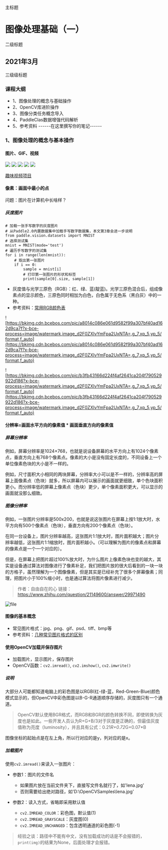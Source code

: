 
[^_^]:
  主标题
# 图像处理基础（一）

[^_^]:
  二级标题
## 2021年3月

[^_^]:
  三级级标题
### 课程大纲
- 1、图像处理的概念与基础操作
- 2、OpenCV库进阶操作
- 3、图像分类任务概念导入
- 4、PaddleClas数据增强代码解析
- 5、参考资料
------在这里撰写你的笔记------  
### 1、图像处理的概念与基本操作
#### 图片、GIF、视频

![](https://ai-studio-static-online.cdn.bcebos.com/e51b24965be04f87a6c4aefff4bcaaf4f629ba9e84514e1095a20f6c9d47b522)
![](https://ai-studio-static-online.cdn.bcebos.com/0cc0db1f324346f49cc32c10faf7e9f95a28f591163f4494b35e4d67d1130d6a)
![](https://ai-studio-static-online.cdn.bcebos.com/66d068fd30e449f4ba64fb30692d224b6af91d82b8c5475085a63e2e0001bf2b)
![](https://ai-studio-static-online.cdn.bcebos.com/dbad81fc63bb42a8bb54369c2a8ccc77c29adda20b1e4aac83a3758dd3086f2e)
![](https://ai-studio-static-online.cdn.bcebos.com/ea8435831b0f497a869bb52c741de13dd2fd10ed912944db9b3d1798af02b9e2)

[趣味视频项目](https://aistudio.baidu.com/aistudio/projectdetail/1176901?channelType=0&channel=0)

#### 像素：画面中最小的点
问题：图片在计算机中长啥样？
##### 灰度图片
```
# 加载一张手写数字的灰度图片
# 从Paddle2.0内置数据集中加载手写数字数据集，本文第3章会进一步说明
from paddle.vision.datasets import MNIST
# 选择测试集
mnist = MNIST(mode='test')
# 遍历手写数字的测试集
for i in range(len(mnist)):
    # 取出第一张图片
    if i == 0:
        sample = mnist[i]
        # 打印第一张图片的形状和标签
        print(sample[0].size, sample[1])
```
- 灰度值与光学三原色（RGB）：红、绿、蓝(靛蓝)。光学三原色混合后，组成像素点的显示颜色，三原色同时相加为白色，白色属于无色系（黑白灰）中的一种。
- 参考资料：[常用RGB颜色表](http://jsxzjh.bokee.com/3744988.html)

![https://bkimg.cdn.bcebos.com/pic/a8014c086e061d9582f99a307bf40ad162d9ca7f?x-bce-process=image/watermark,image_d2F0ZXIvYmFpa2UxNTA=,g_7,xp_5,yp_5/format,f_auto](https://bkimg.cdn.bcebos.com/pic/a8014c086e061d9582f99a307bf40ad162d9ca7f?x-bce-process=image/watermark,image_d2F0ZXIvYmFpa2UxNTA=,g_7,xp_5,yp_5/format,f_auto)

![https://bkimg.cdn.bcebos.com/pic/b3fb43166d224f4af2641ca204f790529922d186?x-bce-process=image/watermark,image_d2F0ZXIvYmFpa2UxNTA=,g_7,xp_5,yp_5/format,f_auto](https://bkimg.cdn.bcebos.com/pic/b3fb43166d224f4af2641ca204f790529922d186?x-bce-process=image/watermark,image_d2F0ZXIvYmFpa2UxNTA=,g_7,xp_5,yp_5/format,f_auto)

#### 分辨率=画面水平方向的像素值 * 画面垂直方向的像素值
##### 屏幕分辨率
例如，屏幕分辨率是1024×768，也就是说设备屏幕的水平方向上有1024个像素点，垂直方向上有768个像素点。像素的大小是没有固定长度的，不同设备上一个单位像素色块的大小是不一样的。   

例如，尺寸面积大小相同的两块屏幕，分辨率大小可以是不一样的，分辨率高的屏幕上面像素点（色块）就多，所以屏幕内可以展示的画面就更细致，单个色块面积更小。而分辨率低的屏幕上像素点（色块）更少，单个像素面积更大，可以显示的画面就没那么细致。
##### 图像分辨率
例如，一张图片分辨率是500x200，也就是说这张图片在屏幕上按1:1放大时，水平方向有500个像素点（色块），垂直方向有200个像素点（色块）。

在同一台设备上，图片分辨率越高，这张图片1:1放大时，图片面积越大；图片分辨率越低，这张图片1:1缩放时，图片面积越小。（可以理解为图片的像素点和屏幕的像素点是一个一个对应的）。  

但是，在屏幕上把图片超过100%放大时，为什么图片上像素色块也变的越大，其实是设备通过算法对图像进行了像素补足，我们把图片放的很大后看到的一块一块的方格子，虽然理解为一个图像像素，但是其实是已经补充了很多个屏幕像素；同理，把图片小于100%缩小时，也是通过算法将图片像素进行减少。

> 作者：自由自在的心
> 链接：https://www.zhihu.com/question/21149600/answer/29971490

![file](https://ai-studio-static-online.cdn.bcebos.com/a9a7da1ad6074a55b836cf6a8f06b7dbf1fb6196ccd948f7941f563c35f891c7)

#### 图像的基本概念
- 常见图片格式：jpg、png、gif、psd、tiff、bmp等
- 参考资料：[几种常见图片格式的区别](https://zhuanlan.zhihu.com/p/143649897)

#### 使用OpenCV加载并保存图片
- 加载图片，显示图片，保存图片
- OpenCV函数：`cv2.imread()`, `cv2.imshow()`, `cv2.imwrite()`

##### 说明

大部分人可能都知道电脑上的彩色图是以RGB(红-绿-蓝，Red-Green-Blue)颜色模式显示的，但OpenCV中彩色图是以B-G-R通道顺序存储的，灰度图只有一个通道。
> OpenCV默认使用BGR格式，而RGB和BGR的颜色转换不同，即使转换为灰度也是如此。一些开发人员认为R+G+B/3对于灰度是正确的，但最佳灰度值称为亮度（luminosity），并且具有公式：0.21*R+0.72*G+0.07*B

图像坐标的起始点是在左上角，所以行对应的是y，列对应的是x。

##### 加载图片

使用`cv2.imread()`来读入一张图片：
- 参数1：图片的文件名

    - 如果图片放在当前文件夹下，直接写文件名就行了，如'lena.jpg'
    - 否则需要给出绝对路径，如'D:\OpenCVSamples\lena.jpg'

- 参数2：读入方式，省略即采用默认值

    - `cv2.IMREAD_COLOR`：彩色图，默认值(1)
    - `cv2.IMREAD_GRAYSCALE`：灰度图(0)
    - `cv2.IMREAD_UNCHANGED`：包含透明通道的彩色图(-1)

> 经验之谈：路径中不能有中文，没有加载成功的话是不会报错的，`print(img)`的结果为None，后面处理才会报错。

